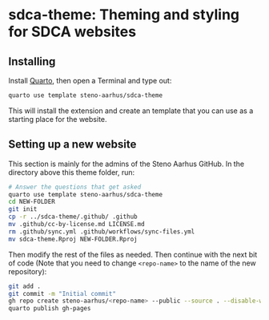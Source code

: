 # sdca-theme: Theming and styling for SDCA websites

## Installing

Install [Quarto](https://quarto.org/docs/get-started/), then open a
Terminal and type out:

``` bash
quarto use template steno-aarhus/sdca-theme
```

This will install the extension and create an template that you can use
as a starting place for the website.

## Setting up a new website

This section is mainly for the admins of the Steno Aarhus GitHub. In the
directory above this theme folder, run:

``` bash
# Answer the questions that get asked
quarto use template steno-aarhus/sdca-theme
cd NEW-FOLDER
git init
cp -r ../sdca-theme/.github/ .github
mv .github/cc-by-license.md LICENSE.md
rm .github/sync.yml .github/workflows/sync-files.yml
mv sdca-theme.Rproj NEW-FOLDER.Rproj
```

Then modify the rest of the files as needed. Then continue with the next
bit of code (Note that you need to change `<repo-name>` to the name of
the new repository):

``` bash
git add .
git commit -m "Initial commit"
gh repo create steno-aarhus/<repo-name> --public --source . --disable-wiki --push --team <team-name>
quarto publish gh-pages
```
